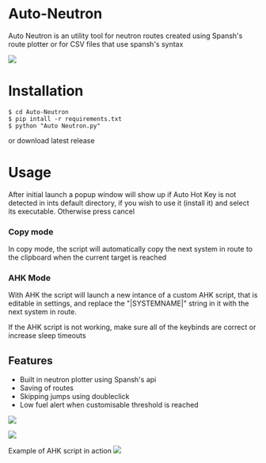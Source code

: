 # Auto-Neutron
Auto Neutron is an utility tool for neutron routes created using Spansh's route plotter or for CSV files that use spansh's syntax

![](https://i.imgur.com/o10p5mg.png)


# Installation
```
$ cd Auto-Neutron
$ pip intall -r requirements.txt
$ python "Auto Neutron.py"
```
or download latest release

# Usage
After initial launch a popup window will show up if Auto Hot Key is not detected in ints default directory, if you wish to use it (install it) and select its executable.
Otherwise press cancel
### Copy mode
In copy mode, the script will automatically copy the next system in route to the clipboard when the current target is reached

### AHK Mode
With AHK the script will launch a new intance of a custom AHK script, that is editable in settings, and replace the "|SYSTEMNAME|" string in it with the next system in route.

If the AHK script is not working, make sure all of the keybinds are correct or increase sleep timeouts

## Features
* Built in neutron plotter using Spansh's api
* Saving of routes
* Skipping jumps using doubleclick
* Low fuel alert when customisable threshold is reached




![](https://i.imgur.com/kTagchR.png)

![](https://i.imgur.com/RYVthYw.png)

Example of AHK script in action
![](https://i.imgur.com/ciZ5iQW.jpg)
